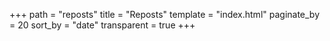 +++
path = "reposts"
title = "Reposts"
template = "index.html"
paginate_by = 20
sort_by = "date"
transparent = true
+++
